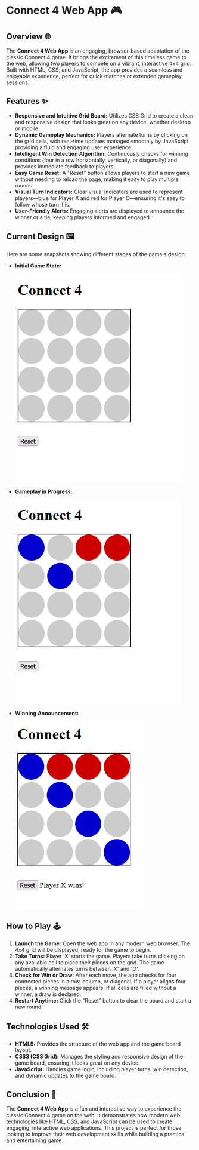 # Connect 4 Web App 🎮

## Overview 🌐

The **Connect 4 Web App** is an engaging, browser-based adaptation of the classic Connect 4 game. It brings the excitement of this timeless game to the web, allowing two players to compete on a vibrant, interactive 4x4 grid. Built with HTML, CSS, and JavaScript, the app provides a seamless and enjoyable experience, perfect for quick matches or extended gameplay sessions.

## Features ✨

- **Responsive and Intuitive Grid Board:** Utilizes CSS Grid to create a clean and responsive design that looks great on any device, whether desktop or mobile.
- **Dynamic Gameplay Mechanics:** Players alternate turns by clicking on the grid cells, with real-time updates managed smoothly by JavaScript, providing a fluid and engaging user experience.
- **Intelligent Win Detection Algorithm:** Continuously checks for winning conditions (four in a row horizontally, vertically, or diagonally) and provides immediate feedback to players.
- **Easy Game Reset:** A "Reset" button allows players to start a new game without needing to reload the page, making it easy to play multiple rounds.
- **Visual Turn Indicators:** Clear visual indicators are used to represent players—blue for Player X and red for Player O—ensuring it's easy to follow whose turn it is.
- **User-Friendly Alerts:** Engaging alerts are displayed to announce the winner or a tie, keeping players informed and engaged.

## Current Design 🖼️

Here are some snapshots showing different stages of the game's design:

- **Initial Game State:**
  
  ![Initial Game Board](https://github.com/omarbasha19/Connect-4-web-app/blob/main/photos/Screen%201.png?raw=true)

- **Gameplay in Progress:**

  ![Gameplay in Progress](https://github.com/omarbasha19/Connect-4-web-app/blob/main/photos/Screen%202.png?raw=true)

- **Winning Announcement:**

  ![Winning State](https://github.com/omarbasha19/Connect-4-web-app/blob/main/photos/Screen%203.png?raw=true)


## How to Play 🕹️

1. **Launch the Game:** Open the web app in any modern web browser. The 4x4 grid will be displayed, ready for the game to begin.
2. **Take Turns:** Player 'X' starts the game. Players take turns clicking on any available cell to place their pieces on the grid. The game automatically alternates turns between 'X' and 'O'.
3. **Check for Win or Draw:** After each move, the app checks for four connected pieces in a row, column, or diagonal. If a player aligns four pieces, a winning message appears. If all cells are filled without a winner, a draw is declared.
4. **Restart Anytime:** Click the "Reset" button to clear the board and start a new round.

## Technologies Used 🛠️

- **HTML5:** Provides the structure of the web app and the game board layout.
- **CSS3 (CSS Grid):** Manages the styling and responsive design of the game board, ensuring it looks great on any device.
- **JavaScript:** Handles game logic, including player turns, win detection, and dynamic updates to the game board.

## Conclusion 📝

The **Connect 4 Web App** is a fun and interactive way to experience the classic Connect 4 game on the web. It demonstrates how modern web technologies like HTML, CSS, and JavaScript can be used to create engaging, interactive web applications. This project is perfect for those looking to improve their web development skills while building a practical and entertaining game.


